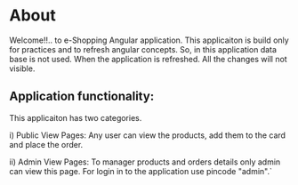 # About

Welcome!!.. to e-Shopping Angular application.
This applicaiton is build only for practices and to refresh angular concepts. So, in this application data base is not used. When the application is refreshed. All the changes will not visible.

## Application functionality:
This applicaiton has two categories.

i) Public View Pages: Any user can view the products, add them to the card and place the order.

ii) Admin View Pages: To manager products and orders details only admin can view this page.
For login in to the application use pincode "admin".`
